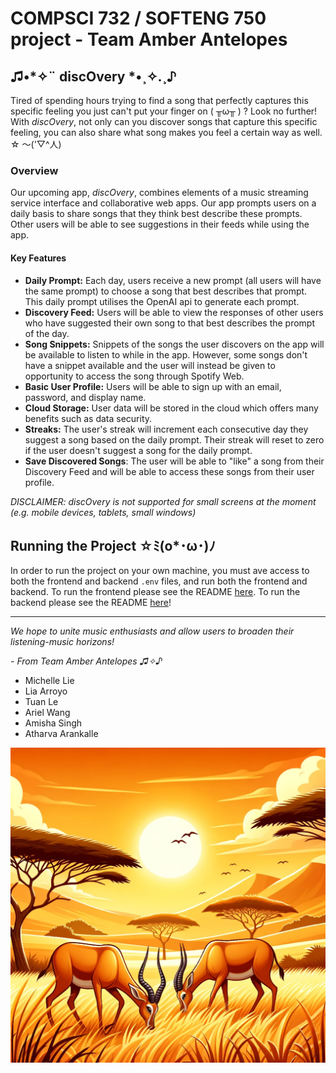 # COMPSCI 732 / SOFTENG 750 project - Team Amber Antelopes

## ♫•*✧¨ discOvery *•¸✧.¸♪

Tired of spending hours trying to find a song that perfectly captures this specific feeling you just can't put your
finger on ( ╥ω╥ ) ? Look no further! With _discOvery_, not only can you discover songs that capture this specific
feeling, you can also share what song makes you feel a certain way as well. ☆ ～('▽^人)

### Overview

Our upcoming app, _discOvery_, combines elements of a music streaming service interface and collaborative web apps. Our
app prompts users on a daily basis to share songs that they think best describe these prompts. Other users will be able
to see suggestions in their feeds while using the app.

#### Key Features

- **Daily Prompt:** Each day, users receive a new prompt (all users will have the same prompt) to choose a song that
  best describes that prompt. This daily prompt utilises the OpenAI api to generate each prompt.
- **Discovery Feed:** Users will be able to view the responses of other users who have suggested their own song to that
  best describes the prompt of the day.
- **Song Snippets:** Snippets of the songs the user discovers on the app will be available to listen to while in the
  app. However, some songs don't have a snippet available and the user will instead be given to opportunity to access
  the song through Spotify Web.
- **Basic User Profile:** Users will be able to sign up with an email, password, and display name.
- **Cloud Storage:** User data will be stored in the cloud which offers many benefits such as data security.
- **Streaks:** The user's streak will increment each consecutive day they suggest a song based on the daily prompt.
  Their streak will reset to zero if the user doesn't suggest a song for the daily prompt.
- **Save Discovered Songs**: The user will be able to "like" a song from their Discovery Feed and will be able to access
  these songs from their user profile.

_DISCLAIMER: discOvery is not supported for small screens at the moment (e.g. mobile devices, tablets, small windows)_

## Running the Project ☆ﾐ(o*･ω･)ﾉ

In order to run the project on your own machine, you must ave access to both the frontend and backend `.env` files, and
run both the frontend and backend.
To run the frontend please see the README [here](frontend/README.md). To run the backend please see the
README [here](backend/README.md)!


__________________________________________________________________

_We hope to unite music enthusiasts and allow users to broaden their listening-music horizons!_

_- From Team Amber Antelopes ♫✧♪_

- Michelle Lie
- Lia Arroyo
- Tuan Le
- Ariel Wang
- Amisha Singh
- Atharva Arankalle

![](./group-image/Amber%20Antelopes.webp)
